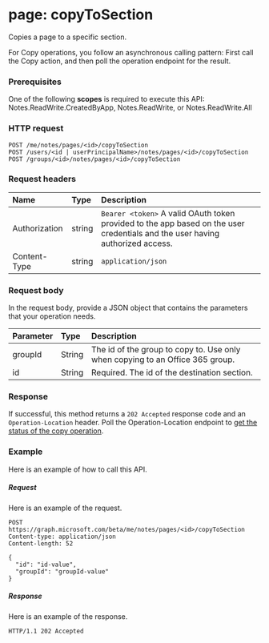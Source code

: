 # page: copyToSection
Copies a page to a specific section.

For Copy operations, you follow an asynchronous calling pattern:  First call the Copy action, and then poll the operation endpoint for the result.

### Prerequisites
One of the following **scopes** is required to execute this API:   
Notes.ReadWrite.CreatedByApp, Notes.ReadWrite, or Notes.ReadWrite.All  
### HTTP request
<!-- { "blockType": "ignored" } -->
```http
POST /me/notes/pages/<id>/copyToSection
POST /users/<id | userPrincipalName>/notes/pages/<id>/copyToSection
POST /groups/<id>/notes/pages/<id>/copyToSection
```
### Request headers
| Name       | Type | Description|
|:---------------|:--------|:----------|
| Authorization  | string  | `Bearer <token>` A valid OAuth token provided to the app based on the user credentials and the user having authorized access. |
| Content-Type | string | `application/json` |

### Request body
In the request body, provide a JSON object that contains the parameters that your operation needs.

| Parameter	   | Type	|Description|
|:---------------|:--------|:----------|
|groupId|String|The id of the group to copy to. Use only when copying to an Office 365 group.|
|id|String|Required. The id of the destination section.|


### Response
If successful, this method returns a `202 Accepted` response code and an `Operation-Location` header. Poll the Operation-Location endpoint to [get the status of the copy operation](notesoperation_get.md).

### Example
Here is an example of how to call this API.
##### Request
Here is an example of the request.
<!-- {
  "blockType": "request",
  "name": "page_copytosection"
}-->
```http
POST https://graph.microsoft.com/beta/me/notes/pages/<id>/copyToSection
Content-type: application/json
Content-length: 52

{
  "id": "id-value",
  "groupId": "groupId-value"
}
```

##### Response
Here is an example of the response.
<!-- {
  "blockType": "response",
  "truncated": true,
  "@odata.type": "microsoft.graph.copystatusmodel"
} -->
```http
HTTP/1.1 202 Accepted
```

<!-- uuid: 8fcb5dbc-d5aa-4681-8e31-b001d5168d79
2015-10-25 14:57:30 UTC -->
<!-- {
  "type": "#page.annotation",
  "description": "page: copyToSection",
  "keywords": "",
  "section": "documentation",
  "tocPath": ""
}-->